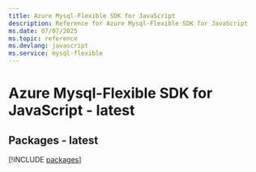 ```yaml
---
title: Azure Mysql-Flexible SDK for JavaScript
description: Reference for Azure Mysql-Flexible SDK for JavaScript
ms.date: 07/07/2025
ms.topic: reference
ms.devlang: javascript
ms.service: mysql-flexible
---
```

# Azure Mysql-Flexible SDK for JavaScript - latest
## Packages - latest
[!INCLUDE [packages](mysql-flexible-index.md)]